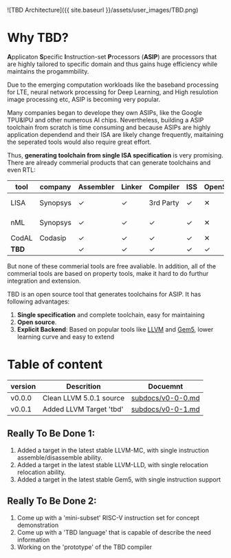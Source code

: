 ![TBD Architecture]({{ site.baseurl }}/assets/user_images/TBD.png)

# Why TBD?
**A**pplicaton **S**pecific **I**nstruction-set **P**rocessors (**ASIP**) are processors that are highly tailored 
to specific domain and thus gains huge efficiency while maintains the progammbility. 

Due to the emerging computation workloads like the baseband processing for LTE, neural network processing for Deep Learning,
and High resulotion image processing etc, ASIP is becoming very popular.

Many companies began to develope they own ASIPs, like the Google TPU&amp;IPU and other numerous AI chips. 
Nevertheless, building a ASIP toolchain from scratch is time consuming 
and because ASIPs are highly application dependend and their ISA are likely change frequently, maitaining the 
seperated tools would also require great effort.

Thus, **generating toolchain from single ISA specification** is very promising.
There are already commerial products that can generate toolchains and even RTL: 

|  tool     |   company     | Assembler | Linker | Compiler | ISS      | OpenSource | Reference |   
|-----------|---------------|-----------|--------|----------|----------|------------|-----------|
|  LISA     |   Synopsys    | &#10003;  |&#10003;| 3rd Party| &#10003; | &#10005;   | [Processor Designer](https://www.synopsys.com/designware-ip/processor-solutions/asips-tools.html) |
|  nML      |   Synopsys    | &#10003;  |&#10003;| &#10003;  | &#10003; | &#10005;   | [ASIP Designer](https://www.synopsys.com/dw/ipdir.php?ds=asip-designer) |
|  CodAL    |   Codasip     | &#10003;  |&#10003;| &#10003;  | &#10003; | &#10005;   | [CODIX](https://www.codasip.com/custom-processor/) |
|**TBD**    |               | &#10003;  |&#10003;| &#10003;  | &#10003; | &#10003;   |          |

But none of these commerial tools are free avaliable. In addition, all of the commerial tools are based 
on property tools, make it hard to do furthur integration and extension.

TBD is an open source tool that generates toolchains for ASIP. It has following advantages:
1. **Single specification** and complete toolchain, easy for maintaining
2. **Open source**.
3. **Explicit Backend**: Based on popular tools like [LLVM](http://www.llvm.org) and [Gem5](http://www.gem5.org/Main_Page), 
lower learning curve and easy to extend

# Table of content

|  version  | Descrition               | Docuemnt                 |
|-----------|--------------------------|-----------               |
|  v0.0.0   | Clean LLVM 5.0.1 source  | [subdocs/v0-0-0.md](subdocs/v0-0-0)   |
|  v0.0.1   | Added LLVM Target 'tbd'  | [subdocs/v0-0-1.md](subdocs/v0-0-1)   |

## Really To Be Done 1:
1. Added a target in the latest stable LLVM-MC, with single instruction assemble/disassemble ability.
2. Added a target in the latest stable LLVM-LLD, with single relocation relocation ability.
3. Added a target in the latest stable Gem5, with single instruction support 

## Really To Be Done 2:
1. Come up with a 'mini-subset' RISC-V instruction set for concept demonstration
2. Come up with a 'TBD language' that is capable of describe the need information
3. Working on the 'prototype' of the TBD compiler
